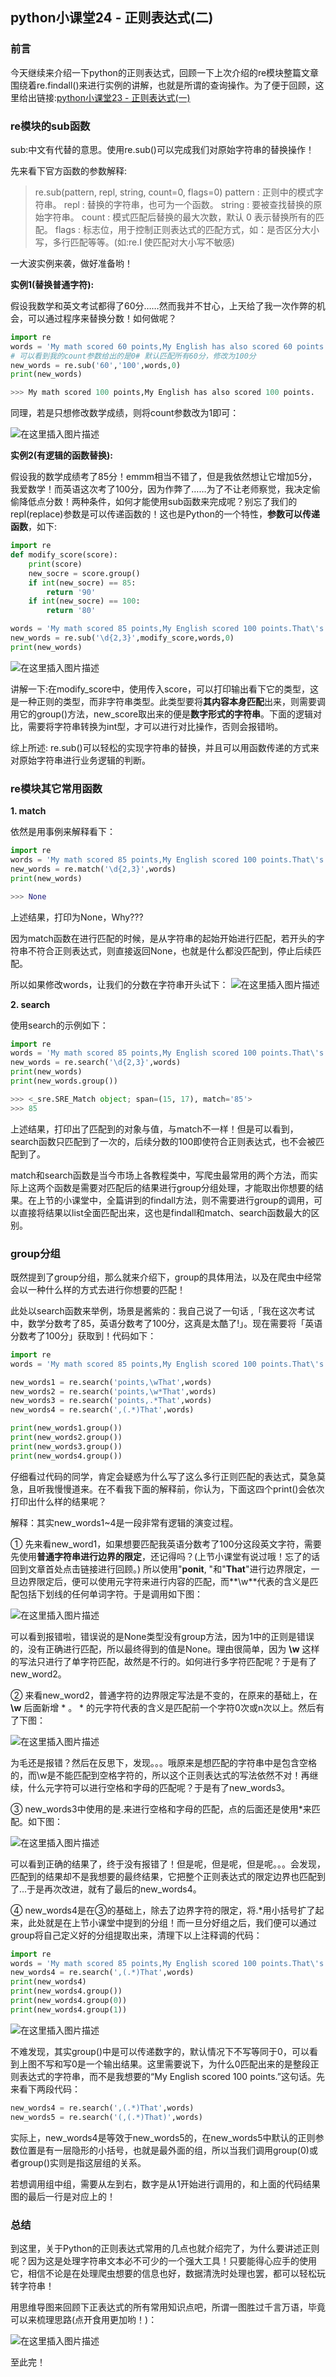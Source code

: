 ## python小课堂24 - 正则表达式(二)
### 前言
今天继续来介绍一下python的正则表达式，回顾一下上次介绍的re模块整篇文章围绕着re.findall()来进行实例的讲解，也就是所谓的查询操作。为了便于回顾，这里给出链接:[python小课堂23 - 正则表达式(一)](https://mp.weixin.qq.com/s?__biz=MzAxMTM3MDk2Ng==&mid=2451659173&idx=1&sn=47e1d13da88c0c105b048dd386641077&chksm=8c97d11cbbe0580abbef1819f8d17129929545a602113ec855e257c506d0d6be03aeb5fa44bd&scene=21#wechat_redirect)


### re模块的sub函数
sub:中文有代替的意思。使用re.sub()可以完成我们对原始字符串的替换操作！

先来看下官方函数的参数解释:

> re.sub(pattern, repl, string, count=0, flags=0)
> pattern : 正则中的模式字符串。
> repl : 替换的字符串，也可为一个函数。
> string : 要被查找替换的原始字符串。
> count : 模式匹配后替换的最大次数，默认 0 表示替换所有的匹配。
> flags : 标志位，用于控制正则表达式的匹配方式，如：是否区分大小写，多行匹配等等。(如:re.I 使匹配对大小写不敏感)

一大波实例来袭，做好准备哟！



**实例1(替换普通字符):**



假设我数学和英文考试都得了60分……然而我并不甘心，上天给了我一次作弊的机会，可以通过程序来替换分数！如何做呢？

```python
import re
words = 'My math scored 60 points,My English has also scored 60 points.'
# 可以看到我的count参数给出的是0# 默认匹配所有60分，修改为100分
new_words = re.sub('60','100',words,0)
print(new_words)

>>> My math scored 100 points,My English has also scored 100 points.
```

同理，若是只想修改数学成绩，则将count参数改为1即可：

![在这里插入图片描述](https://img-blog.csdnimg.cn/20190116125505713.png?x-oss-process=image/watermark,type_ZmFuZ3poZW5naGVpdGk,shadow_10,text_aHR0cHM6Ly9ibG9nLmNzZG4ubmV0L3M3NDA1NTY0NzI=,size_16,color_FFFFFF,t_70)

**实例2(有逻辑的函数替换):**


假设我的数学成绩考了85分！emmm相当不错了，但是我依然想让它增加5分，我爱数学！而英语这次考了100分，因为作弊了……为了不让老师察觉，我决定偷偷降低点分数！两种条件，如何才能使用sub函数来完成呢？别忘了我们的repl(replace)参数是可以传递函数的！这也是Python的一个特性，**参数可以传递函数**，如下:

```python
import re
def modify_score(score):
    print(score)
    new_socre = score.group()    
    if int(new_socre) == 85:        
        return '90'
    if int(new_socre) == 100:        
        return '80'

words = 'My math scored 85 points,My English scored 100 points.That\'s cool！'
new_words = re.sub('\d{2,3}',modify_score,words,0)
print(new_words)
```

![在这里插入图片描述](https://img-blog.csdnimg.cn/20190116125537281.png?x-oss-process=image/watermark,type_ZmFuZ3poZW5naGVpdGk,shadow_10,text_aHR0cHM6Ly9ibG9nLmNzZG4ubmV0L3M3NDA1NTY0NzI=,size_16,color_FFFFFF,t_70)

讲解一下:在modify_score中，使用传入score，可以打印输出看下它的类型，这是一种正则的类型，而非字符串类型。此类型要将**其内容本身匹配**出来，则需要调用它的group()方法，new_score取出来的便是**数字形式的字符串**。下面的逻辑对比，需要将字符串转换为int型，才可以进行对比操作，否则会报错哟。


综上所述: re.sub()可以轻松的实现字符串的替换，并且可以用函数传递的方式来对原始字符串进行业务逻辑的判断。


### re模块其它常用函数

**1. match**

依然是用事例来解释看下：
```python
import re
words = 'My math scored 85 points,My English scored 100 points.That\'s cool！'
new_words = re.match('\d{2,3}',words)
print(new_words)

>>> None
```

上述结果，打印为None，Why???

因为match函数在进行匹配的时候，是从字符串的起始开始进行匹配，若开头的字符串不符合正则表达式，则直接返回None，也就是什么都没匹配到，停止后续匹配。



所以如果修改words，让我们的分数在字符串开头试下：
![在这里插入图片描述](https://img-blog.csdnimg.cn/20190116125630832.png?x-oss-process=image/watermark,type_ZmFuZ3poZW5naGVpdGk,shadow_10,text_aHR0cHM6Ly9ibG9nLmNzZG4ubmV0L3M3NDA1NTY0NzI=,size_16,color_FFFFFF,t_70)

**2. search**

使用search的示例如下：
```python
import re
words = 'My math scored 85 points,My English scored 100 points.That\'s cool！'
new_words = re.search('\d{2,3}',words)
print(new_words)
print(new_words.group())

>>> <_sre.SRE_Match object; span=(15, 17), match='85'>
>>> 85
```
上述结果，打印出了匹配到的对象与值，与match不一样！但是可以看到，search函数只匹配到了一次的，后续分数的100即使符合正则表达式，也不会被匹配到了。



match和search函数是当今市场上各教程类中，写爬虫最常用的两个方法，而实际上这两个函数是需要对匹配后的结果进行group分组处理，才能取出你想要的结果。在上节的小课堂中，全篇讲到的findall方法，则不需要进行group的调用，可以直接将结果以list全面匹配出来，这也是findall和match、search函数最大的区别。

### group分组

既然提到了group分组，那么就来介绍下，group的具体用法，以及在爬虫中经常会以一种什么样的方式去进行你想要的匹配！



此处以search函数来举例，场景是酱紫的：我自己说了一句话 ,「我在这次考试中，数学分数考了85，英语分数考了100分，这真是太酷了!」。现在需要将「英语分数考了100分」获取到！代码如下：

```python
import re
words = 'My math scored 85 points,My English scored 100 points.That\'s cool！'

new_words1 = re.search('points,\wThat',words)
new_words2 = re.search('points,\w*That',words)
new_words3 = re.search('points,.*That',words)
new_words4 = re.search(',(.*)That',words)

print(new_words1.group())
print(new_words2.group())
print(new_words3.group())
print(new_words4.group())
```

仔细看过代码的同学，肯定会疑惑为什么写了这么多行正则匹配的表达式，莫急莫急，且听我慢慢道来。在不看我下面的解释前，你认为，下面这四个print()会依次打印出什么样的结果呢？



解释：其实new_words1~4是一段非常有逻辑的演变过程。

① 先来看new_word1，如果想要匹配我英语分数考了100分这段英文字符，需要先使用**普通字符串进行边界的限定**，还记得吗？(上节小课堂有说过哦！忘了的话回到文章首处点击链接进行回顾。) 所以使用"**ponit**, "和"**That**"进行边界限定，一旦边界限定后，便可以使用元字符来进行内容的匹配，而**\w**代表的含义是匹配包括下划线的任何单词字符。于是调用如下图：

![在这里插入图片描述](https://img-blog.csdnimg.cn/2019011612573963.png?x-oss-process=image/watermark,type_ZmFuZ3poZW5naGVpdGk,shadow_10,text_aHR0cHM6Ly9ibG9nLmNzZG4ubmV0L3M3NDA1NTY0NzI=,size_16,color_FFFFFF,t_70)

可以看到报错啦，错误说的是None类型没有group方法，因为1中的正则是错误的，没有正确进行匹配，所以最终得到的值是None。理由很简单，因为 **\w** 这样的写法只进行了单字符匹配，故然是不行的。如何进行多字符匹配呢？于是有了new_word2。



② 来看new_word2，普通字符的边界限定写法是不变的，在原来的基础上，在 **\w** 后面新增 * 。     * 的元字符代表的含义是匹配前一个字符0次或n次以上。然后有了下图：

![在这里插入图片描述](https://img-blog.csdnimg.cn/20190116125914714.png?x-oss-process=image/watermark,type_ZmFuZ3poZW5naGVpdGk,shadow_10,text_aHR0cHM6Ly9ibG9nLmNzZG4ubmV0L3M3NDA1NTY0NzI=,size_16,color_FFFFFF,t_70)

为毛还是报错？然后在反思下，发现。。。哦原来是想匹配的字符串中是包含空格的，而\w是不能匹配到空格字符的，所以这个正则表达式的写法依然不对！再继续，什么元字符可以进行空格和字母的匹配呢？于是有了new_words3。



③ new_words3中使用的是.来进行空格和字母的匹配，点的后面还是使用*来匹配。如下图：

![在这里插入图片描述](https://img-blog.csdnimg.cn/20190116125928775.png?x-oss-process=image/watermark,type_ZmFuZ3poZW5naGVpdGk,shadow_10,text_aHR0cHM6Ly9ibG9nLmNzZG4ubmV0L3M3NDA1NTY0NzI=,size_16,color_FFFFFF,t_70)

可以看到正确的结果了，终于没有报错了！但是呢，但是呢，但是呢。。。会发现，匹配到的结果却不是我想要的最终结果，它把整个正则表达式的限定边界也匹配到了...于是再次改进，就有了最后的new_words4。



④ new_words4是在③的基础上，除去了边界字符的限定，将.*用小括号扩了起来，此处就是在上节小课堂中提到的分组！而一旦分好组之后，我们便可以通过group将自己定义好的分组提取出来，清理下以上注释调的代码：
```python
import re
words = 'My math scored 85 points,My English scored 100 points.That\'s cool！'
new_words4 = re.search(',(.*)That',words)
print(new_words4)
print(new_words4.group())
print(new_words4.group(0))
print(new_words4.group(1))
```
![在这里插入图片描述](https://img-blog.csdnimg.cn/2019011612595548.png?x-oss-process=image/watermark,type_ZmFuZ3poZW5naGVpdGk,shadow_10,text_aHR0cHM6Ly9ibG9nLmNzZG4ubmV0L3M3NDA1NTY0NzI=,size_16,color_FFFFFF,t_70)

不难发现，其实group()中是可以传递数字的，默认情况下不写等同于0，可以看到上图不写和写0是一个输出结果。这里需要说下，为什么0匹配出来的是整段正则表达式的字符串，而不是我想要的“My English scored 100 points.”这句话。先来看下两段代码：

```python
new_words4 = re.search(',(.*)That',words)
new_words5 = re.search('(,(.*)That)',words)
```

实际上，new_words4是等效于new_words5的，在new_words5中默认的正则参数位置是有一层隐形的小括号，也就是最外面的组，所以当我们调用group(0)或者group()实则是指这层组的关系。



若想调用组中组，需要从左到右，数字是从1开始进行调用的，和上面的代码结果图的最后一行是对应上的！

### 总结
到这里，关于Python的正则表达式常用的几点也就介绍完了，为什么要讲述正则呢？因为这是处理字符串文本必不可少的一个强大工具！只要能得心应手的使用它，相信不论是在处理爬虫想要的信息也好，数据清洗时处理也罢，都可以轻松玩转字符串！



用思维导图来回顾下正表达式的所有常用知识点吧，所谓一图胜过千言万语，毕竟可以来梳理思路(点开食用更加哟！)：

![在这里插入图片描述](https://img-blog.csdnimg.cn/20190116130027734.png?x-oss-process=image/watermark,type_ZmFuZ3poZW5naGVpdGk,shadow_10,text_aHR0cHM6Ly9ibG9nLmNzZG4ubmV0L3M3NDA1NTY0NzI=,size_16,color_FFFFFF,t_70)

至此完！ 